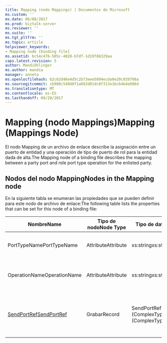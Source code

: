 ```yaml
---
title: Mapping (nodo Mappings) | Documentos de Microsoft
ms.custom: ''
ms.date: 06/08/2017
ms.prod: biztalk-server
ms.reviewer: ''
ms.suite: ''
ms.tgt_pltfrm: ''
ms.topic: article
helpviewer_keywords:
- Mapping node [binding file]
ms.assetid: bc54c476-505c-4020-b7df-1d19f86329aa
caps.latest.revision: 5
author: MandiOhlinger
ms.author: mandia
manager: anneta
ms.openlocfilehash: b2c62d46e4d5c2b73eee5094ecda0e20c039798a
ms.sourcegitcommit: cb908c540d8f1a692d01dc8f313e16cb4b4e696d
ms.translationtype: MT
ms.contentlocale: es-ES
ms.lasthandoff: 09/20/2017
---
```

# <a name="mapping-mappings-node"></a><span data-ttu-id="bc76a-102">Mapping (nodo Mappings)</span><span class="sxs-lookup"><span data-stu-id="bc76a-102">Mapping (Mappings Node)</span></span>
<span data-ttu-id="bc76a-103">El nodo Mapping de un archivo de enlace describe la asignación entre un puerto de entidad y una operación de tipo de puerto de rol para la entidad dada de alta.</span><span class="sxs-lookup"><span data-stu-id="bc76a-103">The Mapping node of a binding file describes the mapping between a party port and role port type operation for the enlisted party.</span></span>  
  
## <a name="nodes-in-the-mapping-node"></a><span data-ttu-id="bc76a-104">Nodos del nodo Mapping</span><span class="sxs-lookup"><span data-stu-id="bc76a-104">Nodes in the Mapping node</span></span>  
 <span data-ttu-id="bc76a-105">En la siguiente tabla se enumeran las propiedades que se pueden definir para este nodo de archivo de enlace:</span><span class="sxs-lookup"><span data-stu-id="bc76a-105">The following table lists the properties that can be set for this node of a binding file:</span></span>  
  
|<span data-ttu-id="bc76a-106">**Nombre**</span><span class="sxs-lookup"><span data-stu-id="bc76a-106">**Name**</span></span>|<span data-ttu-id="bc76a-107">**Tipo de nodo**</span><span class="sxs-lookup"><span data-stu-id="bc76a-107">**Node Type**</span></span>|<span data-ttu-id="bc76a-108">**Tipo de datos**</span><span class="sxs-lookup"><span data-stu-id="bc76a-108">**Data Type**</span></span>|<span data-ttu-id="bc76a-109">**Description**</span><span class="sxs-lookup"><span data-stu-id="bc76a-109">**Description**</span></span>|<span data-ttu-id="bc76a-110">**Restricciones**</span><span class="sxs-lookup"><span data-stu-id="bc76a-110">**Restrictions**</span></span>|<span data-ttu-id="bc76a-111">**Comentarios**</span><span class="sxs-lookup"><span data-stu-id="bc76a-111">**Comments**</span></span>|  
|--------------|-------------------|-------------------|---------------------|----------------------|------------------|  
|<span data-ttu-id="bc76a-112">PortTypeName</span><span class="sxs-lookup"><span data-stu-id="bc76a-112">PortTypeName</span></span>|<span data-ttu-id="bc76a-113">Attribute</span><span class="sxs-lookup"><span data-stu-id="bc76a-113">Attribute</span></span>|<span data-ttu-id="bc76a-114">xs:string</span><span class="sxs-lookup"><span data-stu-id="bc76a-114">xs:string</span></span>|<span data-ttu-id="bc76a-115">Especifica el nombre del tipo de puerto.</span><span class="sxs-lookup"><span data-stu-id="bc76a-115">Specifies the name of the port type.</span></span>|<span data-ttu-id="bc76a-116">No requerido</span><span class="sxs-lookup"><span data-stu-id="bc76a-116">Not required</span></span>|<span data-ttu-id="bc76a-117">Valor predeterminado: vacío</span><span class="sxs-lookup"><span data-stu-id="bc76a-117">Default value: empty</span></span>|  
|<span data-ttu-id="bc76a-118">OperationName</span><span class="sxs-lookup"><span data-stu-id="bc76a-118">OperationName</span></span>|<span data-ttu-id="bc76a-119">Attribute</span><span class="sxs-lookup"><span data-stu-id="bc76a-119">Attribute</span></span>|<span data-ttu-id="bc76a-120">xs:string</span><span class="sxs-lookup"><span data-stu-id="bc76a-120">xs:string</span></span>|<span data-ttu-id="bc76a-121">Especifica la operación que pertenece a este tipo de puerto.</span><span class="sxs-lookup"><span data-stu-id="bc76a-121">Specifies the operation belonging to this port type.</span></span>|<span data-ttu-id="bc76a-122">No requerido</span><span class="sxs-lookup"><span data-stu-id="bc76a-122">Not required</span></span>|<span data-ttu-id="bc76a-123">Valor predeterminado: vacío</span><span class="sxs-lookup"><span data-stu-id="bc76a-123">Default value: empty</span></span>|  
|[<span data-ttu-id="bc76a-124">SendPortRef</span><span class="sxs-lookup"><span data-stu-id="bc76a-124">SendPortRef</span></span>](../core/sendportref-mapping-node.md)|<span data-ttu-id="bc76a-125">Grabar</span><span class="sxs-lookup"><span data-stu-id="bc76a-125">Record</span></span>|<span data-ttu-id="bc76a-126">SendPortRef (ComplexType)</span><span class="sxs-lookup"><span data-stu-id="bc76a-126">SendPortRef (ComplexType)</span></span>|<span data-ttu-id="bc76a-127">Nodo contenedor de la lista de puertos de envío asociados a la asignación.</span><span class="sxs-lookup"><span data-stu-id="bc76a-127">Container node for the list of send ports associated with a mapping.</span></span>|<span data-ttu-id="bc76a-128">No requerido</span><span class="sxs-lookup"><span data-stu-id="bc76a-128">Not required</span></span>|<span data-ttu-id="bc76a-129">Valor predeterminado: ninguno</span><span class="sxs-lookup"><span data-stu-id="bc76a-129">Default value: none</span></span>|